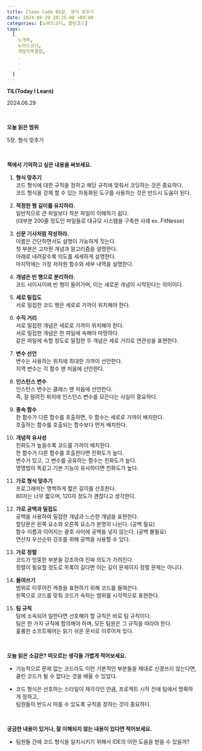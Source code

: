 ```yaml
---
title: Clean Code 05장. 형식 맞추기
date: 2024-06-29 20:25:00 +09:00
categories: [노마드코더, 클린코드]
tags:
  [
    노개북,
    노마드코더,
    개발자북클럽,
    .
    .
    .
  ]
---
```



__TIL(Today I Learn)__

2024.06.29

<br/>

__오늘 읽은 범위__

5장. 형식 맞추기

<br/>

__책에서 기억하고 싶은 내용을 써보세요.__

01. **형식 맞추기** <br/> 
   코드 형식에 대한 규칙을 정하고 해당 규칙에 맞춰서 코딩하는 것은 중요하다. <br/>
   코드 형식을 강제 할 수 있는 자동화된 도구를 사용하는 것은 반드시 도움이 된다.


02. **적정한 행 길이를 유지하라.** <br/>
   일반적으로 큰 파일보다 작은 파일이 이해하기 쉽다. <br/>
   (대부분 200줄 정도인 파일들로 대규모 시스템을 구축한 사례 ex. FitNesse)


03. **신문 기사처럼 작성하라.** <br/>
   이름은 간단하면서도 설명이 가능하게 짓는다. <br/>
   첫 부분은 고차원 개념과 알고리즘을 설명한다. <br/>
   아래로 내려갈수록 의도를 세세하게 설명한다. <br/>
   마지막에는 가장 저차원 함수와 세부 내역을 설명한다.


04. **개념은 빈 행으로 분리하라.** <br/>
   코드 사이사이에 빈 행이 들어가며, 이는 새로운 개념이 시작된다는 의미이다. <br/>


05. **세로 밀집도** <br/>
   서로 밀접한 코드 행은 세로로 가까이 위치해야 한다. <br/>
   

06. **수직 거리** <br/>
   서로 밀접한 개념은 세로로 가까이 위치해야 한다. <br/> 
   서로 밀접한 개념은 한 파일에 속해야 마땅하다. <br/>
   같은 파일에 속할 정도로 밀접한 두 개념은 세로 거리로 연관성을 표현한다.
   

07. **변수 선언** <br/>
   변수는 사용하는 위치에 최대한 가까이 선언한다. <br/>
   지역 변수는 각 함수 맨 처음에 선언한다. <br/>
   

08. **인스턴스 변수** <br/>
   인스턴스 변수는 클래스 맨 처음에 선언한다. <br/>
   즉, 잘 알려진 위치에 인스턴스 변수를 모은다는 사실이 중요하다.


09. **종속 함수** <br/>
   한 함수가 다른 함수를 호출하면, 두 함수는 세로로 가까이 배치한다. <br/>
   호출하는 함수를 호출되는 함수보다 먼저 배치한다.


10. **개념적 유사성** <br/>
   친화도가 높을수록 코드를 가까이 배치한다. <br/>
   한 함수가 다른 함수를 호출한다면 친화도가 높다. <br/>
   변수가 있고, 그 변수를 공유하는 함수는 친화도가 높다. <br/>
   명명법이 똑같고 기본 기능이 유사하다면 친화도가 높다. 
   
   
11. **가로 형식 맞추기** <br/>
   프로그래머는 명백하게 짧은 길이를 선호한다. <br/>
   80자는 너무 짧으며, 120자 정도가 괜찮다고 생각한다.


12. **가로 공백과 밀접도** <br/>
   공백을 사용하여 밀접한 개념과 느슨한 개념을 표현한다. <br/>
   할당문은 왼쪽 요소와 오른쪽 요소가 분명히 나뉜다. (공백 필요) <br/>
   함수 이름과 이어지는 괄호 사이에 공백을 넣지 않는다. (공백 불필요) <br/>
   연산자 우선순위 강조를 위해 공백을 사용할 수 있다.
    

14. **가로 정렬** <br/>
   코드가 엉뚱한 부분을 강조하여 진짜 의도가 가려진다. <br/>
   정렬이 필요할 정도로 목록이 길다면 이는 길이 문제이지 정렬 문제는 아니다.


15. **들여쓰기** <br/>
   범위로 이루어진 계층을 표현하기 위해 코드를 들여쓴다. <br/>
   왼쪽으로 코드를 맞춰 코드가 속하는 범위를 시각적으로 표현한다.


16. **팀 규칙** <br/>
   팀에 소속되어 일한다면 선호해야 할 규칙은 바로 팀 규칙이다. <br/>
   팀은 한 가지 규칙에 합의해야 하며, 모든 팀원은 그 규칙을 따라야 한다. <br/>
   훌륭한 소프트웨어는 읽기 쉬운 문서로 이루어져 있다.

<br/>

__오늘 읽은 소감은? 떠오르는 생각을 가볍게 적어보세요.__

* 기능적으로 문제 없는 코드라도 이런 기본적인 부분들을 제대로 신경쓰지 않는다면, <br/>
  클린 코드가 될 수 없다는 것을 배울 수 있었다.


* 코드 형식은 선호하는 스타일이 제각각인 만큼, 프로젝트 시작 전에 팀에서 명확하게 정하고, <br/>
  팀원들이 반드시 따를 수 있도록 규칙을 정하는 것이 중요하다.

<br/>

__궁금한 내용이 있거나, 잘 이해되지 않는 내용이 있다면 적어보세요.__

* 팀원들 간에 코드 형식을 일치시키기 위해서 IDE의 어떤 도움을 받을 수 있을까?

<br/>
